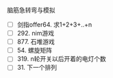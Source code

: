 脑筋急转弯与模拟

- [ ] 剑指offer64. 求1+2+3+..+n
- [ ] 292\. nim游戏
- [ ] 877\. 石堆游戏
- [ ] 54\. 螺旋矩阵
- [ ] 319\. n轮开关以后开着的电灯个数
- [ ] 31\. 下一个排列

